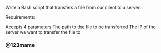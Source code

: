 Write a Bash script that transfers a file from our client to a server:

Requirements:

Accepts 4 parameters
The path to the file to be transferred
The IP of the server we want to transfer the file to
### @123mame

